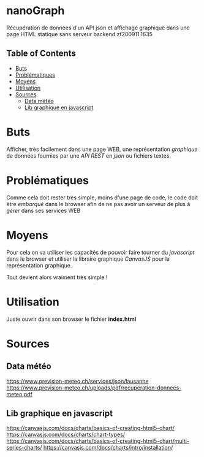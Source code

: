 # nanoGraph
Récupération de données d'un API json et affichage graphique dans une page HTML statique sans serveur backend
zf200911.1635
<!-- TOC titleSize:2 tabSpaces:2 depthFrom:1 depthTo:6 withLinks:1 updateOnSave:1 orderedList:0 skip:1 title:1 charForUnorderedList:* -->
## Table of Contents
* [Buts](#buts)
* [Problématiques](#problématiques)
* [Moyens](#moyens)
* [Utilisation](#utilisation)
* [Sources](#sources)
  * [Data météo](#data-météo)
  * [Lib graphique en javascript](#lib-graphique-en-javascript)
<!-- /TOC -->

# Buts
Afficher, très facilement dans une page WEB, une représentation *graphique* de données fournies par une *API REST* en *json* ou fichiers textes.


# Problématiques
Comme cela doit rester très simple, moins d'une page de code, le code doit être *embarqué* dans le browser afin de ne pas avoir un serveur de plus à *gérer* dans ses services WEB


# Moyens
Pour cela on va utiliser les capacités de pouvoir faire tourner du *javascript* dans le browser et utiliser la libraire graphique *CanvasJS* pour la représentation graphique.

Tout devient alors vraiment très simple !


# Utilisation
Juste ouvrir dans son browser le fichier **index.html**



# Sources
## Data météo
https://www.prevision-meteo.ch/services/json/lausanne
https://www.prevision-meteo.ch/uploads/pdf/recuperation-donnees-meteo.pdf

## Lib graphique en javascript
https://canvasjs.com/docs/charts/basics-of-creating-html5-chart/
https://canvasjs.com/docs/charts/chart-types/
https://canvasjs.com/docs/charts/basics-of-creating-html5-chart/multi-series-charts/
https://canvasjs.com/docs/charts/intro/installation/





